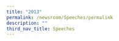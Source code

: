 ```yaml
---
title: "2013"
permalink: /newsroom/Speeches/permalink
description: ""
third_nav_title: Speeches
---
```

